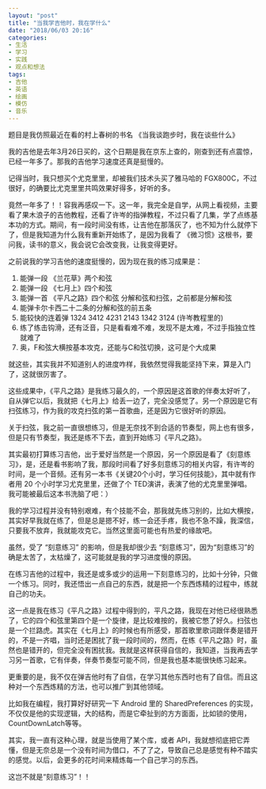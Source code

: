 ```yaml
---
layout: "post"
title: "当我学吉他时，我在学什么"
date: "2018/06/03 20:16"
categories:
- 生活
- 学习
- 实践
- 观点和想法
tags:
- 吉他
- 英语
- 绘画
- 模仿
- 音乐
---
```


题目是我仿照最近在看的村上春树的书名 《当我谈跑步时，我在谈些什么》

我的吉他是去年3月26日买的，这个日期是我在京东上查的，刚查到还有点震惊，已经一年多了。那我的吉他学习速度还真是挺慢的。

记得当时，我只想买个尤克里里，却被我们技术头买了雅马哈的 FGX800C，不过很好，的确要比尤克里里共鸣效果好得多，好听的多。

竟然一年多了！！容我再感叹一下。这一年，我完全是自学，从网上看视频，主要看了果木浪子的吉他教程，还看了许岑的指弹教程，不过只看了几集，学了点练基本功的方式。期间，有一段时间没有练，让吉他在那落灰了，也不知为什么就停下了，但是我知道为什么我有重新开始练了，是因为我看了 《微习惯》这根书，要问我，读书的意义，我会说它会改变我，让我变得更好。

之前说我的学习吉他的速度挺慢的，因为现在我的练习成果是：
1. 能弹一段 《兰花草》两个和弦
2. 能弹一段 《七月上》四个和弦
3. 能弹一首 《平凡之路》四个和弦 分解和弦和扫弦，之前都是分解和弦
4. 能弹卡尔卡西二十二条的分解和弦的前五条
5. 能较快的连着弹 1324 3412 4231 2143 1342 3124 (许岑教程里的)
6. 练了练击钩滑，还有泛音，只是看看难不难，发现不是太难，不过手指独立性就难了
7. 奥，F和弦大横按基本攻克，还能与C和弦切换，这可是个大成果

就这些，其实我并不知道别人的进度咋样，我依然觉得我能坚持下来，算是入门了，这就很厉害了。

这些成果中，《平凡之路》是我练习最久的，一个原因是这首歌的伴奏太好听了，自从弹它以后，我就把《七月上》给丢一边了，完全没感觉了。另一个原因是它有扫弦练习，作为我的攻克扫弦的第一首歌曲，还是因为它很好听的原因。

关于扫弦，我之前一直很想练习，但是无奈找不到合适的节奏型，网上也有很多，但是只有节奏型，我还是练不下去，直到开始练习《平凡之路》。

其实最初打算练习吉他，出于爱好当然是一个原因，另一个原因是看了《刻意练习》，是，还是看书影响了我，那段时间看了好多刻意练习的相关内容，有许岑的时间，是一个音频。还有另一本书《关键20个小时，学习任何技能》，其中就有作者用 20 个小时学习尤克里里，还做了个 TED演讲，表演了他的尤克里里弹唱。我可能被最后这本书洗脑了吧：）

我的学习过程并没有特别艰难，有个技能不会，那我就先练习别的，比如大横按，其实好早我就在练了，但是总是摁不好，练一会还手疼，我也不急不躁，我深信，只要我不放弃，我就能攻克它。当然这里面可能也有热爱的缘故吧。

虽然，受了 “刻意练习” 的影响，但是我却很少去 “刻意练习”，因为“刻意练习”的确是太苦了，太枯燥了，这可能就是我的学习进度慢的原因。

在练习吉他的过程中，我还是或多或少的运用一下刻意练习的，比如十分钟，只做一个练习。同时，我还悟出一点自己的东西，就是把一个东西炼精的过程中，练就自己的功夫。

这一点是我在练习《平凡之路》过程中得到的，平凡之路，我现在对他已经很熟悉了，它的四个和弦里第四个是一个旋律，是比较难按的，我被它憋了好久。扫弦也是一个拦路虎。其实在《七月上》的时候也有所感受，那首歌里歌词跟伴奏是错开的，不是一齐唱，当时还是困扰了我一段时间的，然而，在练《平凡之路》时，虽然也是错开的，但完全没有困扰我。我就是这样获得自信的，我知道，当我再去学习另一首歌，它有伴奏，伴奏节奏型可能不同，但是我也基本能很快练习起来。

更重要的是，我不仅在弹吉他时有了自信，在学习其他东西时也有了自信。而且这种对一个东西炼精的方法，也可以推广到其他领域。

比如我在编程，我打算好好研究一下 Android 里的 SharedPreferences 的实现，不仅仅是他的实现逻辑，大的结构，而是它牵扯到的方方面面，比如锁的使用，CountDownLatch等等。

其实，我一直有这种心理，就是当使用了某个库，或者 API，我就想彻底把它弄懂，但是无奈总是一个没有时间为借口，不了了之，导致自己总是感觉有种不踏实的感觉。以后，会更多的花时间来精炼每一个自己学习的东西。

这岂不就是“刻意练习”！！
